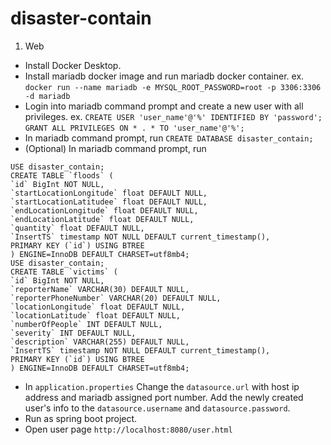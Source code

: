 # disaster-contain
1. Web
  - Install Docker Desktop.
  - Install mariadb docker image and run mariadb docker container. ex. `docker run --name mariadb -e MYSQL_ROOT_PASSWORD=root -p 3306:3306 -d mariadb`
  - Login into mariadb command prompt and create a new user with all privileges. ex. `CREATE USER 'user_name'@'%' IDENTIFIED BY 'password';` `GRANT ALL PRIVILEGES ON * . * TO 'user_name'@'%';`
  - In mariadb command prompt, run `CREATE DATABASE disaster_contain;`
  - (Optional) In mariadb command prompt, run 
  ```
  USE disaster_contain;
CREATE TABLE `floods` (
  `id` BigInt NOT NULL,
  `startLocationLongitude` float DEFAULT NULL,
  `startLocationLatitudee` float DEFAULT NULL,
  `endLocationLongitude` float DEFAULT NULL,
  `endLocationLatitude` float DEFAULT NULL,
  `quantity` float DEFAULT NULL,
  `InsertTS` timestamp NOT NULL DEFAULT current_timestamp(),
  PRIMARY KEY (`id`) USING BTREE
) ENGINE=InnoDB DEFAULT CHARSET=utf8mb4;
  USE disaster_contain;
CREATE TABLE `victims` (
  `id` BigInt NOT NULL,
  `reporterName` VARCHAR(30) DEFAULT NULL,
  `reporterPhoneNumber` VARCHAR(20) DEFAULT NULL,
  `locationLongitude` float DEFAULT NULL,
  `locationLatitude` float DEFAULT NULL,
  `numberOfPeople` INT DEFAULT NULL,
  `severity` INT DEFAULT NULL,
  `description` VARCHAR(255) DEFAULT NULL,
  `InsertTS` timestamp NOT NULL DEFAULT current_timestamp(),
  PRIMARY KEY (`id`) USING BTREE
) ENGINE=InnoDB DEFAULT CHARSET=utf8mb4;
```
  - In `application.properties` Change the `datasource.url` with host ip address and mariadb assigned port number. Add the newly created user's info to the `datasource.username` and `datasource.password`.
  - Run as spring boot project.
  - Open user page `http://localhost:8080/user.html`
